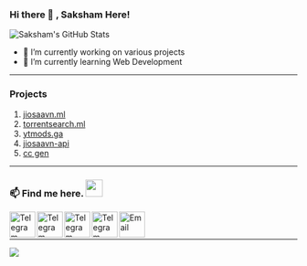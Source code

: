 ### Hi there 👋 , Saksham Here!


![Saksham's GitHub Stats](https://github-readme-stats.vercel.app/api?username=Oshekher&show_icons=true&theme=dracula&title_color=CDE545&count_private=true&icon_color=CDE545&hide=["issues"])

<p align="left"> </p>


- 🔭 I’m currently working on various projects
- 🌱 I’m currently learning Web Development

------------------------------------------  
### Projects  
1) [jiosaavn.ml](https://www.jiosaavn.ml/)
2) [torrentsearch.ml](https://www.torrentsearch.ml/)
3) [ytmods.ga](https://ytmods.ga)
4) [jiosaavn-api](https://jiosaavn-alpha.vercel.app/)
5) [cc gen](https://connectvip.online/en/)
------------------------------------------  

### 📫 Find me here. <img src="https://media.giphy.com/media/WUlplcMpOCEmTGBtBW/giphy.gif" width="30"> 
<div style="display-flex">
<a href="https://twitter.com/PurityWasHere"> <img align="left" width="45px" src="https://github.com/Oshekher/Oshekher/blob/main/twitter.png" title="Telegram"/></a>
<a href="https://youtube.com/channel/UC4j-m2uCBfeD_1w_jPbGFng"> <img align="left" width="45px" src="https://github.com/Oshekher/Oshekher/blob/main/youtube.png" title="Telegram"/></a>
<a href="https://t.me/PurityWasHere"> <img align="left" width="45px" src="https://github.com/Oshekher/Oshekher/blob/main/telegram.png" title="Telegram"/></a>
<a href="https://connectvip.eu/"> <img align="left" width="45px" src="https://github.com/Oshekher/Oshekher/blob/main/internet.png" title="Telegram"/></a>
<a href="mailto: omeepd009@gmail.com"> <img align="left" width="45px" src="https://github.com/Oshekher/Oshekher/blob/main/email.png" title="Email"/> </a><br>
</div>&nbsp;
&nbsp;
&nbsp;

-------------------------------------------

<img style="align-center" src="https://github-readme-stats.lostgirljourney.vercel.app/api/top-langs/?username=Oshekher&layout=compact&show_icons=true&theme=dracula&title_color=CDE545&count_private=true&icon_color=CDE545">
